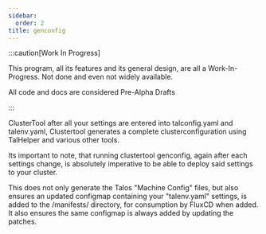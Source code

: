 ```yaml
---
sidebar:
  order: 2
title: genconfig
---
```


:::caution[Work In Progress]

This program, all its features and its general design, are all a Work-In-Progress.
Not done and even not widely available.

All code and docs are considered Pre-Alpha Drafts

:::

ClusterTool after all your settings are entered into talconfig.yaml and talenv.yaml, Clustertool generates a complete clusterconfiguration using TalHelper and various other tools.

Its important to note, that running clustertool genconfig, again after each settings change, is absolutely imperative to be able to deploy said settings to your cluster.

This does not only generate the Talos "Machine Config" files, but also ensures an updated configmap containing your "talenv.yaml" settings, is added to the /manifests/ directory, for consumption by FluxCD when added.
It also ensures the same configmap is always added by updating the patches.